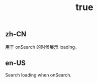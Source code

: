 ﻿---
order: 5
title:
  zh-CN: 搜索框 loading
  en-US: Search box with loading
---

## zh-CN
用于 onSearch 的时候展示 loading。


## en-US
Search loading when onSearch.

